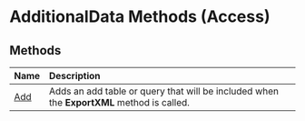 
# AdditionalData Methods (Access)

## Methods



|**Name**|**Description**|
|:-----|:-----|
| [Add](29d4df5e-7646-b1e7-b179-a6588502179a.md)|Adds an add table or query that will be included when the  **ExportXML** method is called.|
